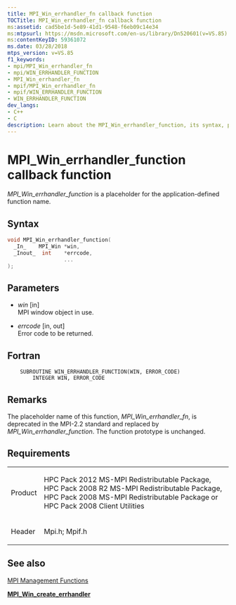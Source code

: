```yaml
---
title: MPI_Win_errhandler_fn callback function
TOCTitle: MPI_Win_errhandler_fn callback function
ms:assetid: cad5be1d-5e89-41d1-9548-f6eb09c14e34
ms:mtpsurl: https://msdn.microsoft.com/en-us/library/Dn520601(v=VS.85)
ms:contentKeyID: 59361072
ms.date: 03/28/2018
mtps_version: v=VS.85
f1_keywords:
- mpi/MPI_Win_errhandler_fn
- mpi/WIN_ERRHANDLER_FUNCTION
- MPI_Win_errhandler_fn
- mpif/MPI_Win_errhandler_fn
- mpif/WIN_ERRHANDLER_FUNCTION
- WIN_ERRHANDLER_FUNCTION
dev_langs:
- C++
- C
description: Learn about the MPI_Win_errhandler_function, its syntax, parameters, and usage in Microsoft's HPC Pack. Understand its role in MPI Management Functions.
---
```


# MPI\_Win\_errhandler\_function callback function

*MPI\_Win\_errhandler\_function* is a placeholder for the application-defined function name.

## Syntax

``` c++
void MPI_Win_errhandler_function(
  _In_    MPI_Win *win,
  _Inout_  int    *errcode,
                  ...
);
```

## Parameters

  - *win* \[in\]  
    MPI window object in use.

  - *errcode* \[in, out\]  
    Error code to be returned.

## Fortran

``` FORTRAN
    SUBROUTINE WIN_ERRHANDLER_FUNCTION(WIN, ERROR_CODE)
        INTEGER WIN, ERROR_CODE
```

## Remarks

The placeholder name of this function, *MPI\_Win\_errhandler\_fn*, is deprecated in the MPI-2.2 standard and replaced by *MPI\_Win\_errhandler\_function*. The function prototype is unchanged.

## Requirements

<table>
<colgroup>
<col/>
<col/>
</colgroup>
<tbody>
<tr class="odd">
<td><p>Product</p></td>
<td><p>HPC Pack 2012 MS-MPI Redistributable Package, HPC Pack 2008 R2 MS-MPI Redistributable Package, HPC Pack 2008 MS-MPI Redistributable Package or HPC Pack 2008 Client Utilities</p></td>
</tr>
<tr class="even">
<td><p>Header</p></td>
<td>Mpi.h;
Mpif.h</td>
</tr>
</tbody>
</table>


## See also

[MPI Management Functions](mpi-management-functions.md)

[**MPI\_Win\_create\_errhandler**](mpi-win-create-errhandler-function.md)

